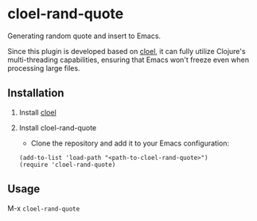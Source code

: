 # cloel-rand-quote

Generating random quote and insert to Emacs.

Since this plugin is developed based on [cloel](https://github.com/manateelazycat/cloel), it can fully utilize Clojure's multi-threading capabilities, ensuring that Emacs won't freeze even when processing large files.

## Installation

1. Install [cloel](https://github.com/manateelazycat/cloel)

2. Install cloel-rand-quote
   - Clone the repository and add it to your Emacs configuration:

   ```elisp
   (add-to-list 'load-path "<path-to-cloel-rand-quote>")
   (require 'cloel-rand-quote)
   ```

## Usage
M-x `cloel-rand-quote`
